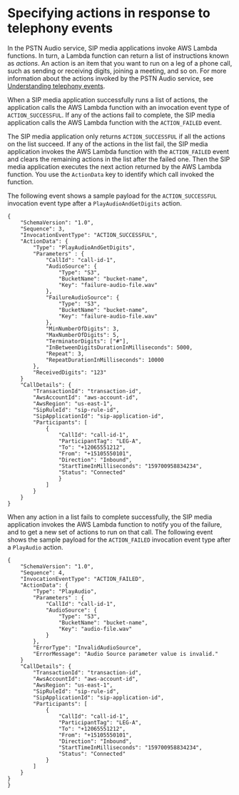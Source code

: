 # Specifying actions in response to telephony events<a name="use-case-2"></a>

In the PSTN Audio service, SIP media applications invoke AWS Lambda functions\. In turn, a Lambda function can return a list of instructions known as *actions*\. An action is an item that you want to run on a leg of a phone call, such as sending or receiving digits, joining a meeting, and so on\. For more information about the actions invoked by the PSTN Audio service, see [Understanding telephony events](pstn-invocations.md)\.

When a SIP media application successfully runs a list of actions, the application calls the AWS Lambda function with an invocation event type of `ACTION_SUCCESSFUL`\. If any of the actions fail to complete, the SIP media application calls the AWS Lambda function with the `ACTION_FAILED` event\.

The SIP media application only returns `ACTION_SUCCESSFUL` if all the actions on the list succeed\. If any of the actions in the list fail, the SIP media application invokes the AWS Lambda function with the `ACTION_FAILED` event and clears the remaining actions in the list after the failed one\. Then the SIP media application executes the next action returned by the AWS Lambda function\. You use the `ActionData` key to identify which call invoked the function\.

The following event shows a sample payload for the `ACTION_SUCCESSFUL` invocation event type after a `PlayAudioAndGetDigits` action\.

```
{
    "SchemaVersion": "1.0",
    "Sequence": 3,
    "InvocationEventType": "ACTION_SUCCESSFUL",
    "ActionData": {
        "Type": "PlayAudioAndGetDigits",
        "Parameters" : {
            "CallId": "call-id-1",
            "AudioSource": {
                "Type": "S3",
                "BucketName": "bucket-name",
                "Key": "failure-audio-file.wav"
            },
            "FailureAudioSource": {
                "Type": "S3",
                "BucketName": "bucket-name",
                "Key": "failure-audio-file.wav"
            },
            "MinNumberOfDigits": 3,
            "MaxNumberOfDigits": 5,
            "TerminatorDigits": ["#"],
            "InBetweenDigitsDurationInMilliseconds": 5000,
            "Repeat": 3,
            "RepeatDurationInMilliseconds": 10000
        },
        "ReceivedDigits": "123"
    }
    "CallDetails": {
        "TransactionId": "transaction-id",
        "AwsAccountId": "aws-account-id",
        "AwsRegion": "us-east-1",
        "SipRuleId": "sip-rule-id",
        "SipApplicationId": "sip-application-id",
        "Participants": [
            {
                "CallId": "call-id-1",
                "ParticipantTag": "LEG-A",
                "To": "+12065551212",
                "From": "+15105550101",
                "Direction": "Inbound",
                "StartTimeInMilliseconds": "159700958834234",
                "Status": "Connected"
                }
            ]
        }
    }
}
```

When any action in a list fails to complete successfully, the SIP media application invokes the AWS Lambda function to notify you of the failure, and to get a new set of actions to run on that call\. The following event shows the sample payload for the `ACTION_FAILED` invocation event type after a `PlayAudio` action\.

```
{
    "SchemaVersion": "1.0",
    "Sequence": 4,
    "InvocationEventType": "ACTION_FAILED",
    "ActionData": {
        "Type": "PlayAudio",
        "Parameters" : {
            "CallId": "call-id-1",
            "AudioSource": {
                "Type": "S3",
                "BucketName": "bucket-name",
                "Key": "audio-file.wav"            
            }
        },
        "ErrorType": "InvalidAudioSource",
        "ErrorMessage": "Audio Source parameter value is invalid."
    }
    "CallDetails": {
        "TransactionId": "transaction-id",
        "AwsAccountId": "aws-account-id",
        "AwsRegion": "us-east-1",
        "SipRuleId": "sip-rule-id",
        "SipApplicationId": "sip-application-id",
        "Participants": [
            {
                "CallId": "call-id-1",
                "ParticipantTag": "LEG-A",
                "To": "+12065551212",
                "From": "+15105550101",
                "Direction": "Inbound",
                "StartTimeInMilliseconds": "159700958834234",
                "Status": "Connected"
            }
        ]
    }
}
}
```